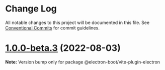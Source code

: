 # Change Log

All notable changes to this project will be documented in this file.
See [Conventional Commits](https://conventionalcommits.org) for commit guidelines.

# [1.0.0-beta.3](https://github.com/apifire/electron-boot/compare/v1.0.0-beta.2...v1.0.0-beta.3) (2022-08-03)

**Note:** Version bump only for package @electron-boot/vite-plugin-electron
